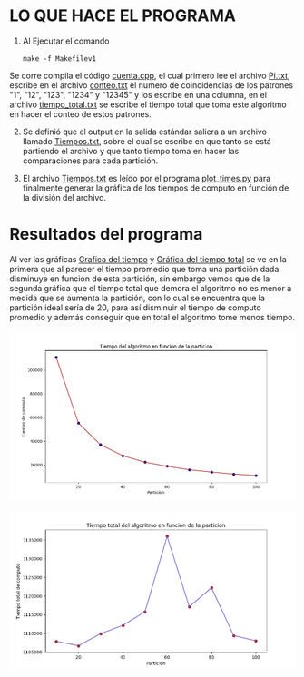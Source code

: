 LO QUE HACE EL PROGRAMA
=======================

1. Al Ejecutar el comando
	```console
	make -f Makefilev1
	```
Se corre compila el código [cuenta.cpp](./cuenta.cpp), el cual primero lee el archivo [Pi.txt](./Pi.txt), escribe en el archivo [conteo.txt](./conteo.txt) el numero de coincidencias de los patrones "1", "12", "123", "1234" y "12345" y los escribe en una columna, en el archivo [tiempo_total.txt](./tiempo_total.txt) se escribe el tiempo total que toma este algoritmo en hacer el conteo de estos patrones.


2. Se definió que el output en la salida estándar saliera a un archivo llamado [Tiempos.txt](./Tiempos.txt), sobre el cual se escribe en que tanto se está partiendo el archivo y que tanto tiempo toma en hacer las comparaciones para cada partición.

3. El archivo [Tiempos.txt](./Tiempos.txt) es leído por el programa [plot_times.py](./plot_times.py) para finalmente generar la gráfica de los tiempos de computo en función de la división del archivo.

Resultados del programa
=======================

Al ver las gráficas [Grafica del tiempo](https://github.com/JoseMontanaC/Metodos_Computacionales/blob/master/JoseAlejandroMontana_Ejercicio26/Grafica_tiempo.png) y [Gráfica del tiempo total](https://github.com/JoseMontanaC/Metodos_Computacionales/blob/master/JoseAlejandroMontana_Ejercicio26/Graf_tiempo_total.png) se ve en la primera que al parecer el tiempo promedio que toma una partición dada disminuye en función de esta partición, sin embargo vemos que de la segunda gráfica que el tiempo total que demora el algoritmo no es menor a medida que se aumenta la partición, con lo cual se encuentra que la partición ideal sería de 20, para así disminuir el tiempo de computo promedio y además conseguir que en total el algoritmo tome menos tiempo.

![Grafica del tiempo](https://github.com/JoseMontanaC/Metodos_Computacionales/blob/master/JoseAlejandroMontana_Ejercicio26/Grafica_tiempo.png)


![Gráfica del tiempo total](https://github.com/JoseMontanaC/Metodos_Computacionales/blob/master/JoseAlejandroMontana_Ejercicio26/Graf_tiempo_total.png)
